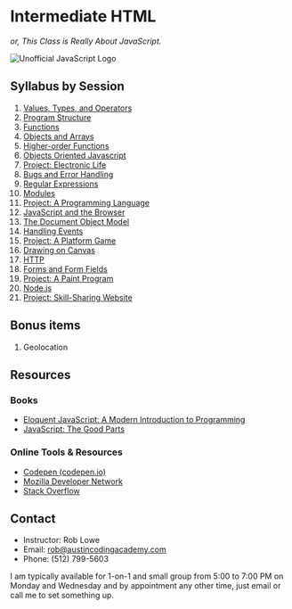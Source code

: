 # Intermediate HTML

*or, This Class is Really About JavaScript.*

![Unofficial JavaScript Logo](http://upload.wikimedia.org/wikipedia/commons/thumb/9/99/Unofficial_JavaScript_logo_2.svg/200px-Unofficial_JavaScript_logo_2.svg.png)

## Syllabus by Session

1. [Values, Types, and Operators](syllabus/01.md)
1. [Program Structure](syllabus/02.md)
1. [Functions](syllabus/03.md)
1. [Objects and Arrays](syllabus/04.md)
1. [Higher-order Functions](syllabus/05.md)
1. [Objects Oriented Javascript](syllabus/06.md)
1. [Project: Electronic Life](syllabus/07.md)
1. [Bugs and Error Handling](syllabus/08.md)
1. [Regular Expressions](syllabus/09.md)
1. [Modules](syllabus/10.md)
1. [Project: A Programming Language](syllabus/11.md)
1. [JavaScript and the Browser](syllabus/12.md)
1. [The Document Object Model](syllabus/13.md)
1. [Handling Events](syllabus/14.md)
1. [Project: A Platform Game](syllabus/15.md)
1. [Drawing on Canvas](syllabus/16.md)
1. [HTTP](syllabus/17.md)
1. [Forms and Form Fields](syllabus/18.md)
1. [Project: A Paint Program](syllabus/19.md)
1. [Node.js](syllabus/20.md)
1. [Project: Skill-Sharing Website](syllabus/21.md)


## Bonus items

1. Geolocation

## Resources

### Books

* [Eloquent JavaScript: A Modern Introduction to Programming](http://eloquentjavascript.net)
* [JavaScript: The Good Parts](http://www.amazon.com/exec/obidos/ASIN/0596517742/wrrrldwideweb)

### Online Tools & Resources

* [Codepen (codepen.io)](http://codepen.io)
* [Mozilla Developer Network](http://developer.mozilla.org/en-US/docs/Web/JavaScript)
* [Stack Overflow](http://stackoverflow.com/questions/tagged/javascript)

## Contact

* Instructor: Rob Lowe
* Email: rob@austincodingacademy.com
* Phone: (512) 799-5603

I am typically available for 1-on-1 and small group from 5:00 to 7:00 PM on Monday and Wednesday and by appointment any other time, just email or call me to set something up.
